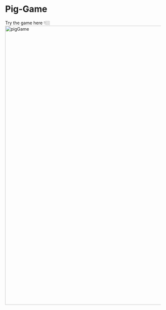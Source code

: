 # Pig-Game
Try the game here 👇🏼
<img width="903" alt="pigGame" src="https://user-images.githubusercontent.com/40514053/221429017-a4897de6-dd51-4767-a782-5f88d9e16821.png">
